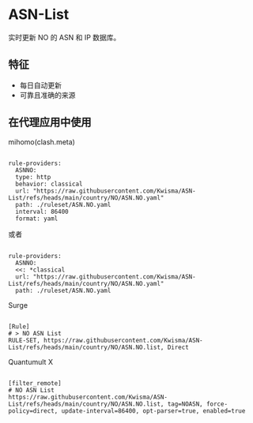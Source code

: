 
# ASN-List
    
实时更新 NO 的 ASN 和 IP 数据库。
    
## 特征
    
- 每日自动更新
- 可靠且准确的来源
    
## 在代理应用中使用
    
mihomo(clash.meta)
   
<pre><code class="language-javascript">
rule-providers:
  ASNNO:
  type: http
  behavior: classical
  url: "https://raw.githubusercontent.com/Kwisma/ASN-List/refs/heads/main/country/NO/ASN.NO.yaml"
  path: ./ruleset/ASN.NO.yaml
  interval: 86400
  format: yaml
</code></pre>

或者

<pre><code class="language-javascript">
rule-providers:
  ASNNO:
  <<: *classical
  url: "https://raw.githubusercontent.com/Kwisma/ASN-List/refs/heads/main/country/NO/ASN.NO.yaml"
  path: ./ruleset/ASN.NO.yaml
</code></pre>
    
Surge
    
<pre><code class="language-javascript">
[Rule]
# > NO ASN List
RULE-SET, https://raw.githubusercontent.com/Kwisma/ASN-List/refs/heads/main/country/NO/ASN.NO.list, Direct
</code></pre>
    
Quantumult X
    
<pre><code class="language-javascript">
[filter_remote]
# NO ASN List
https://raw.githubusercontent.com/Kwisma/ASN-List/refs/heads/main/country/NO/ASN.NO.list, tag=NOASN, force-policy=direct, update-interval=86400, opt-parser=true, enabled=true
</code></pre>
